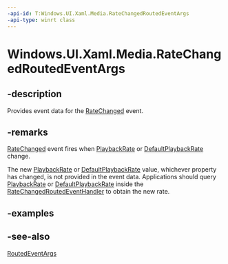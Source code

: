 ```yaml
---
-api-id: T:Windows.UI.Xaml.Media.RateChangedRoutedEventArgs
-api-type: winrt class
---
```


<!-- Class syntax.
public class RateChangedRoutedEventArgs : Windows.UI.Xaml.RoutedEventArgs, Windows.UI.Xaml.Media.IRateChangedRoutedEventArgs
-->

# Windows.UI.Xaml.Media.RateChangedRoutedEventArgs

## -description
Provides event data for the [RateChanged](../windows.ui.xaml.controls/mediaelement_ratechanged.md) event.


## -remarks
[RateChanged](../windows.ui.xaml.controls/mediaelement_ratechanged.md) event fires when [PlaybackRate](../windows.ui.xaml.controls/mediaelement_playbackrate.md) or [DefaultPlaybackRate](../windows.ui.xaml.controls/mediaelement_defaultplaybackrate.md) change.

The new [PlaybackRate](../windows.ui.xaml.controls/mediaelement_playbackrate.md) or [DefaultPlaybackRate](../windows.ui.xaml.controls/mediaelement_defaultplaybackrate.md) value, whichever property has changed, is not provided in the event data. Applications should query [PlaybackRate](../windows.ui.xaml.controls/mediaelement_playbackrate.md) or [DefaultPlaybackRate](../windows.ui.xaml.controls/mediaelement_defaultplaybackrate.md) inside the [RateChangedRoutedEventHandler](ratechangedroutedeventhandler.md) to obtain the new rate.

## -examples

## -see-also
[RoutedEventArgs](../windows.ui.xaml/routedeventargs.md)
